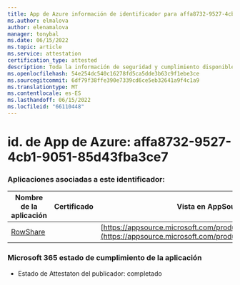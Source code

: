 ```yaml
---
title: App de Azure información de identificador para affa8732-9527-4cb1-9051-85d43fba3ce7
ms.author: elmalova
author: elenamalova
manager: tonybal
ms.date: 06/15/2022
ms.topic: article
ms.service: attestation
certification_type: attested
description: Toda la información de seguridad y cumplimiento disponible para affa8732-9527-4cb1-9051-85d43fba3ce7.
ms.openlocfilehash: 54e254dc540c16278fd5ca5dde3b63c9f1ebe3ce
ms.sourcegitcommit: 6df79f38ffe390e7339cd6ce5eb32641a9f4c1a9
ms.translationtype: MT
ms.contentlocale: es-ES
ms.lasthandoff: 06/15/2022
ms.locfileid: "66110448"
---
```

# <a name="azure-app-id-affa8732-9527-4cb1-9051-85d43fba3ce7"></a>id. de App de Azure: affa8732-9527-4cb1-9051-85d43fba3ce7


### <a name="apps-associated-with-this-id"></a>Aplicaciones asociadas a este identificador:
| **Nombre de la aplicación** | **Certificado** | **Vista en AppSource** |
|--------------|---------------|-----------------------|
| [RowShare](../forward/WA200002567.md) |  | [https://appsource.microsoft.com/product/office/WA200002567](https://appsource.microsoft.com/product/office/WA200002567) |

### <a name="microsoft-365-app-compliance-status"></a>Microsoft 365 estado de cumplimiento de la aplicación
- Estado de Attestaton del publicador: completado
